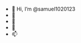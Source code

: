 - 👋 Hi, I’m @samuel1020123
- 👀 
- 🌱 
- 💞️ 
- 📫 

<!---
samuel1020123/samuel1020123 is a ✨ special ✨ repository because its `README.md` (this file) appears on your GitHub profile.
You can click the Preview link to take a look at your changes.
--->
